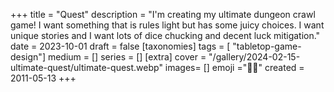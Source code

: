 +++
title = "Quest"
description = "I'm creating my ultimate dungeon crawl game! I want something that is rules light but has some juicy choices. I want unique stories and I want lots of dice chucking and decent luck mitigation."
date = 2023-10-01
draft =  false
[taxonomies]
tags = [ "tabletop-game-design"]
medium = []
series = []
[extra]
cover = "/gallery/2024-02-15-ultimate-quest/ultimate-quest.webp"
images= []
emoji ="🧙‍♂️"
created = 2011-05-13
+++

